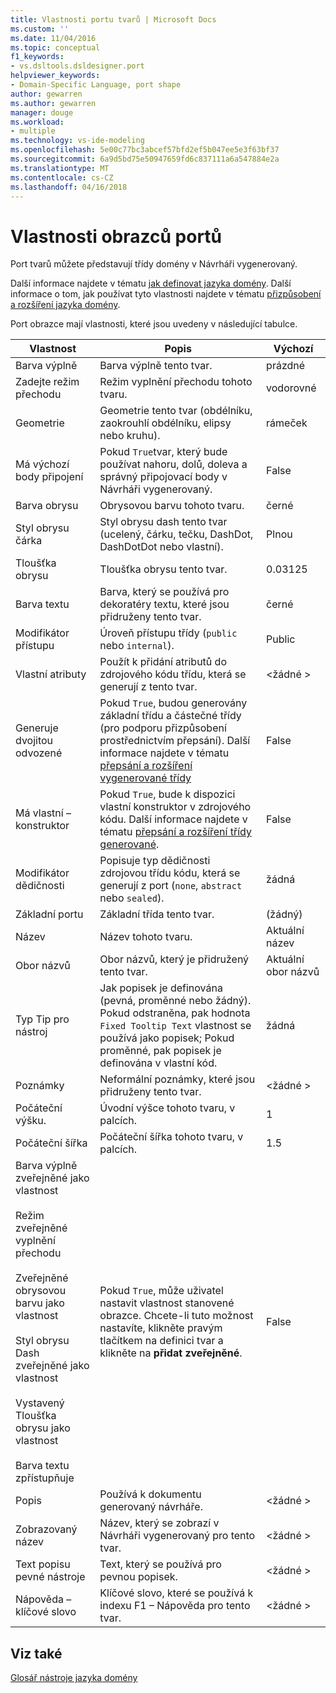 ```yaml
---
title: Vlastnosti portu tvarů | Microsoft Docs
ms.custom: ''
ms.date: 11/04/2016
ms.topic: conceptual
f1_keywords:
- vs.dsltools.dsldesigner.port
helpviewer_keywords:
- Domain-Specific Language, port shape
author: gewarren
ms.author: gewarren
manager: douge
ms.workload:
- multiple
ms.technology: vs-ide-modeling
ms.openlocfilehash: 5e00c77bc3abcef57bfd2ef5b047ee5e3f63bf37
ms.sourcegitcommit: 6a9d5bd75e50947659fd6c837111a6a547884e2a
ms.translationtype: MT
ms.contentlocale: cs-CZ
ms.lasthandoff: 04/16/2018
---
```

# <a name="properties-of-port-shapes"></a>Vlastnosti obrazců portů
Port tvarů můžete představují třídy domény v Návrháři vygenerovaný.  
  
 Další informace najdete v tématu [jak definovat jazyka domény](../modeling/how-to-define-a-domain-specific-language.md). Další informace o tom, jak používat tyto vlastnosti najdete v tématu [přizpůsobení a rozšíření jazyka domény](../modeling/customizing-and-extending-a-domain-specific-language.md).  
  
 Port obrazce mají vlastnosti, které jsou uvedeny v následující tabulce.  
  
|Vlastnost|Popis|Výchozí|  
|--------------|-----------------|-------------|  
|Barva výplně|Barva výplně tento tvar.|prázdné|  
|Zadejte režim přechodu|Režim vyplnění přechodu tohoto tvaru.|vodorovné|  
|Geometrie|Geometrie tento tvar (obdélníku, zaokrouhlí obdélníku, elipsy nebo kruhu).|rámeček|  
|Má výchozí body připojení|Pokud `True`tvar, který bude používat nahoru, dolů, doleva a správný připojovací body v Návrháři vygenerovaný.|False|  
|Barva obrysu|Obrysovou barvu tohoto tvaru.|černé|  
|Styl obrysu čárka|Styl obrysu dash tento tvar (ucelený, čárku, tečku, DashDot, DashDotDot nebo vlastní).|Plnou|  
|Tloušťka obrysu|Tloušťka obrysu tento tvar.|0.03125|  
|Barva textu|Barva, který se používá pro dekoratéry textu, které jsou přidruženy tento tvar.|černé|  
|Modifikátor přístupu|Úroveň přístupu třídy (`public` nebo `internal`).|Public|  
|Vlastní atributy|Použít k přidání atributů do zdrojového kódu třídu, která se generují z tento tvar.|\<žádné >|  
|Generuje dvojitou odvozené|Pokud `True`, budou generovány základní třídu a částečné třídy (pro podporu přizpůsobení prostřednictvím přepsání). Další informace najdete v tématu [přepsání a rozšíření vygenerované třídy](../modeling/overriding-and-extending-the-generated-classes.md)|False|  
|Má vlastní – konstruktor|Pokud `True`, bude k dispozici vlastní konstruktor v zdrojového kódu. Další informace najdete v tématu [přepsání a rozšíření třídy generované](../modeling/overriding-and-extending-the-generated-classes.md).|False|  
|Modifikátor dědičnosti|Popisuje typ dědičnosti zdrojovou třídu kódu, která se generují z port (`none`, `abstract` nebo `sealed`).|žádná|  
|Základní portu|Základní třída tento tvar.|(žádný)|  
|Název|Název tohoto tvaru.|Aktuální název|  
|Obor názvů|Obor názvů, který je přidružený tento tvar.|Aktuální obor názvů|  
|Typ Tip pro nástroj|Jak popisek je definována (pevná, proměnné nebo žádný). Pokud odstraněna, pak hodnota `Fixed Tooltip Text` vlastnost se používá jako popisek; Pokud proměnné, pak popisek je definována v vlastní kód.|žádná|  
|Poznámky|Neformální poznámky, které jsou přidruženy tento tvar.|\<žádné >|  
|Počáteční výšku.|Úvodní výšce tohoto tvaru, v palcích.|1|  
|Počáteční šířka|Počáteční šířka tohoto tvaru, v palcích.|1.5|  
|Barva výplně zveřejněné jako vlastnost<br /><br /> Režim zveřejněné vyplnění přechodu<br /><br /> Zveřejněné obrysovou barvu jako vlastnost<br /><br /> Styl obrysu Dash zveřejněné jako vlastnost<br /><br /> Vystavený Tloušťka obrysu jako vlastnost<br /><br /> Barva textu zpřístupňuje|Pokud `True`, může uživatel nastavit vlastnost stanovené obrazce. Chcete-li tuto možnost nastavíte, klikněte pravým tlačítkem na definici tvar a klikněte na **přidat zveřejněné**.|False|  
|Popis|Používá k dokumentu generovaný návrháře.|\<žádné >|  
|Zobrazovaný název|Název, který se zobrazí v Návrháři vygenerovaný pro tento tvar.|\<žádné >|  
|Text popisu pevné nástroje|Text, který se používá pro pevnou popisek.|\<žádné >|  
|Nápověda – klíčové slovo|Klíčové slovo, které se používá k indexu F1 – Nápověda pro tento tvar.|\<žádné >|  
  
## <a name="see-also"></a>Viz také  
 [Glosář nástroje jazyka domény](http://msdn.microsoft.com/ca5e84cb-a315-465c-be24-76aa3df276aa)